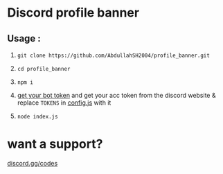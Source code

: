 # Discord profile banner
 
## Usage :

1. `git clone https://github.com/AbdullahSH2004/profile_banner.git`

2. `cd profile_banner`

3. `npm i`

4. [get your bot token](https://discord.com/developers/applications) and get your acc token from the discord website & replace `TOKENS` in [config.js](https://github.com/AbdullahSH2004/profile_banner/config.js) with it

5. `node index.js`

# want a support?

[discord.gg/codes](https://discord.gg/codes)
